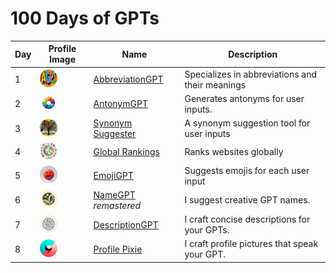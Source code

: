# 100 Days of GPTs

| Day  | Profile Image                                                | Name                                              | Description                                     |
| ---- | ------------------------------------------------------------ | ------------------------------------------------- | ----------------------------------------------- |
| 1    | <img style="border-radius:50%;width:28px;height:28px;" src="./assets/AbbreviationGPT.png"> | [AbbreviationGPT](./Day-1-AbbreviationGPT.md)     | Specializes in abbreviations and their meanings |
| 2    | <img style="border-radius:50%;width:28px;height:28px;" src="./assets/AntonymGPT.png"> | [AntonymGPT](./Day-2-AntonymGPT.md)               | Generates antonyms for user inputs.             |
| 3    | <img style="border-radius:50%;width:28px;height:28px;" src="./assets/SynonymSuggester.png"> | [Synonym Suggester](./Day-3-Synonym-Suggester.md) | A synonym suggestion tool for user inputs       |
| 4    | <img style="border-radius:50%;width:28px;height:28px;" src="./assets/GlobalRankings.png"> | [Global Rankings](./Day-4-Global-Rankings.md)     | Ranks websites globally                         |
| 5    | <img style="border-radius:50%;width:28px;height:28px;" src="./assets/EmojiGPT.png"> | [EmojiGPT](./Day-5-EmojiGPT.md)                   | Suggests emojis for each user input             |
| 6    | <img style="border-radius:50%;width:28px;height:28px;" src="./assets/NameGPT.png"> | [NameGPT](./Day-6-NameGPT.md) *remastered*        | I suggest creative GPT names.                   |
| 7    | <img style="border-radius:50%;width:28px;height:28px;" src="./assets/DescriptionGPT.png"> | [DescriptionGPT](./Day-7-DescriptionGPT.md)       | I craft concise descriptions for your GPTs.     |
| 8    | <img style="border-radius:50%;width:28px;height:28px;" src="./assets/Profile_Pixie.png"> | [Profile Pixie](./Day-8-Profile-Pixie.md)         | I craft profile pictures that speak your GPT.   |

